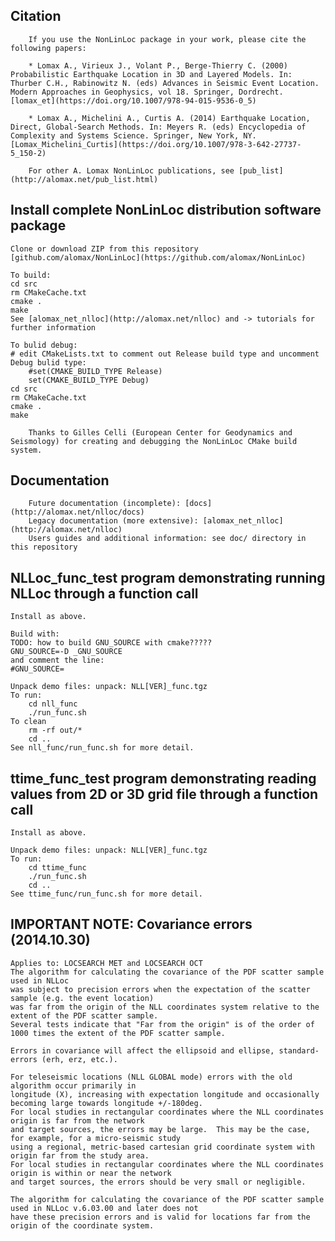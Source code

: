 Citation
------------------------------------------------------
        If you use the NonLinLoc package in your work, please cite the following papers:

        * Lomax A., Virieux J., Volant P., Berge-Thierry C. (2000) Probabilistic Earthquake Location in 3D and Layered Models. In: Thurber C.H., Rabinowitz N. (eds) Advances in Seismic Event Location. Modern Approaches in Geophysics, vol 18. Springer, Dordrecht. [lomax_et](https://doi.org/10.1007/978-94-015-9536-0_5)

        * Lomax A., Michelini A., Curtis A. (2014) Earthquake Location, Direct, Global-Search Methods. In: Meyers R. (eds) Encyclopedia of Complexity and Systems Science. Springer, New York, NY. [Lomax_Michelini_Curtis](https://doi.org/10.1007/978-3-642-27737-5_150-2)

        For other A. Lomax NonLinLoc publications, see [pub_list](http://alomax.net/pub_list.html)


Install complete NonLinLoc distribution software package
------------------------------------------------------
	Clone or download ZIP from this repository [github.com/alomax/NonLinLoc](https://github.com/alomax/NonLinLoc)

	To build:
	cd src
	rm CMakeCache.txt
	cmake .
	make
	See [alomax_net_nlloc](http://alomax.net/nlloc) and -> tutorials for further information

	To bulid debug:
	# edit CMakeLists.txt to comment out Release build type and uncomment Debug bulid type:
		#set(CMAKE_BUILD_TYPE Release)
		set(CMAKE_BUILD_TYPE Debug)
	cd src
	rm CMakeCache.txt
	cmake .
	make

        Thanks to Gilles Celli (European Center for Geodynamics and Seismology) for creating and debugging the NonLinLoc CMake build system.


Documentation
------------------------------------------------------
        Future documentation (incomplete): [docs](http://alomax.net/nlloc/docs)
        Legacy documentation (more extensive): [alomax_net_nlloc](http://alomax.net/nlloc)
        Users guides and additional information: see doc/ directory in this repository


NLLoc_func_test program demonstrating running NLLoc through a function call
------------------------------------------------------
	Install as above.

	Build with:
	TODO: how to build GNU_SOURCE with cmake?????
	GNU_SOURCE=-D _GNU_SOURCE
	and comment the line:
	#GNU_SOURCE=

	Unpack demo files: unpack: NLL[VER]_func.tgz
	To run:
		cd nll_func
		./run_func.sh
	To clean
		rm -rf out/*
		cd ..
	See nll_func/run_func.sh for more detail.


ttime_func_test program demonstrating reading values from 2D or 3D grid file through a function call
------------------------------------------------------
	Install as above.

	Unpack demo files: unpack: NLL[VER]_func.tgz
	To run:
		cd ttime_func
		./run_func.sh
		cd ..
	See ttime_func/run_func.sh for more detail.


IMPORTANT NOTE: Covariance errors (2014.10.30)
------------------------------------------------------
	Applies to: LOCSEARCH MET and LOCSEARCH OCT
	The algorithm for calculating the covariance of the PDF scatter sample used in NLLoc
	was subject to precision errors when the expectation of the scatter sample (e.g. the event location)
	was far from the origin of the NLL coordinates system relative to the extent of the PDF scatter sample.
	Several tests indicate that "Far from the origin" is of the order of 1000 times the extent of the PDF scatter sample.

	Errors in covariance will affect the ellipsoid and ellipse, standard-errors (erh, erz, etc.).

	For teleseismic locations (NLL GLOBAL mode) errors with the old algorithm occur primarily in
	longitude (X), increasing with expectation longitude and occasionally becoming large towards longitude +/-180deg.
	For local studies in rectangular coordinates where the NLL coordinates origin is far from the network
	and target sources, the errors may be large.  This may be the case, for example, for a micro-seismic study
	using a regional, metric-based cartesian grid coordinate system with origin far from the study area.
	For local studies in rectangular coordinates where the NLL coordinates origin is within or near the network
	and target sources, the errors should be very small or negligible.

	The algorithm for calculating the covariance of the PDF scatter sample used in NLLoc v.6.03.00 and later does not
	have these precision errors and is valid for locations far from the origin of the coordinate system.


